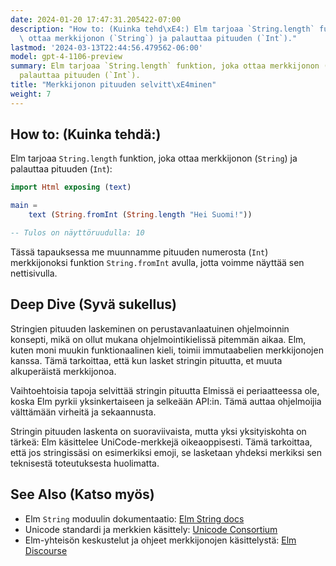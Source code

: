 ```yaml
---
date: 2024-01-20 17:47:31.205422-07:00
description: "How to: (Kuinka tehd\xE4:) Elm tarjoaa `String.length` funktion, joka\
  \ ottaa merkkijonon (`String`) ja palauttaa pituuden (`Int`)."
lastmod: '2024-03-13T22:44:56.479562-06:00'
model: gpt-4-1106-preview
summary: Elm tarjoaa `String.length` funktion, joka ottaa merkkijonon (`String`) ja
  palauttaa pituuden (`Int`).
title: "Merkkijonon pituuden selvitt\xE4minen"
weight: 7
---
```


## How to: (Kuinka tehdä:)
Elm tarjoaa `String.length` funktion, joka ottaa merkkijonon (`String`) ja palauttaa pituuden (`Int`):

```Elm
import Html exposing (text)

main =
    text (String.fromInt (String.length "Hei Suomi!"))

-- Tulos on näyttöruudulla: 10
```

Tässä tapauksessa me muunnamme pituuden numerosta (`Int`) merkkijonoksi funktion `String.fromInt` avulla, jotta voimme näyttää sen nettisivulla.

## Deep Dive (Syvä sukellus)
Stringien pituuden laskeminen on perustavanlaatuinen ohjelmoinnin konsepti, mikä on ollut mukana ohjelmointikielissä pitemmän aikaa. Elm, kuten moni muukin funktionaalinen kieli, toimii immutaabelien merkkijonojen kanssa. Tämä tarkoittaa, että kun lasket stringin pituutta, et muuta alkuperäistä merkkijonoa.

Vaihtoehtoisia tapoja selvittää stringin pituutta Elmissä ei periaatteessa ole, koska Elm pyrkii yksinkertaiseen ja selkeään API:in. Tämä auttaa ohjelmoijia välttämään virheitä ja sekaannusta.

Stringin pituuden laskenta on suoraviivaista, mutta yksi yksityiskohta on tärkeä: Elm käsittelee UniCode-merkkejä oikeaoppisesti. Tämä tarkoittaa, että jos stringissäsi on esimerkiksi emoji, se lasketaan yhdeksi merkiksi sen teknisestä toteutuksesta huolimatta.

## See Also (Katso myös)
- Elm `String` moduulin dokumentaatio: [Elm String docs](http://package.elm-lang.org/packages/elm/core/latest/String)
- Unicode standardi ja merkkien käsittely: [Unicode Consortium](https://home.unicode.org/)
- Elm-yhteisön keskustelut ja ohjeet merkkijonojen käsittelystä: [Elm Discourse](https://discourse.elm-lang.org/)
